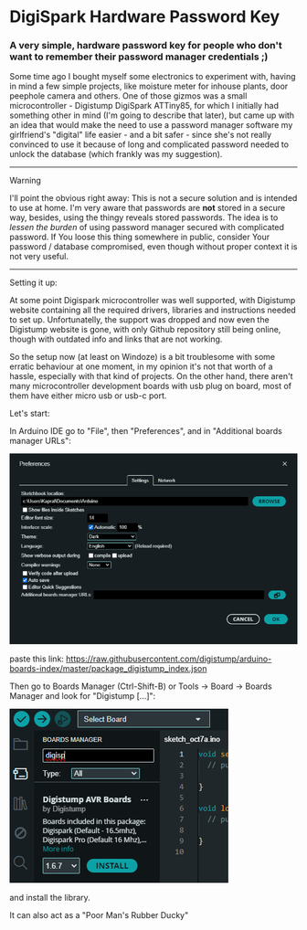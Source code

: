 # DigiSpark Hardware Password Key
### A very simple, hardware password key for people who don't want to remember their password manager credentials ;)

Some time ago I bought myself some electronics to experiment with, having in mind a few simple projects,
like moisture meter for inhouse plants, door peephole camera and others. 
One of those gizmos was a small microcontroller - Digistump DigiSpark ATTiny85, for which I initially had
something other in mind (I'm going to describe that later), but came up with an idea that would make 
the need to use a password manager software my girlfriend's "digital" life easier - and a bit safer - 
since she's not really convinced to use it because of long and complicated password needed to unlock
the database (which frankly was my suggestion).
     
---
> [!WARNING]
> I'll point the obvious right away: This is not a secure solution and is intended to use at home.
> I'm very aware that passwords are __not__ stored in a secure way, besides, using the thingy reveals stored
> passwords. 
> The idea is to *lessen the burden* of using password manager secured with complicated password.
> If You loose this thing somewhere in public, consider Your password / database compromised,
> even though without proper context it is not very useful.
---
     
     
Setting it up:

At some point Digispark microcontroller was well supported, with Digistump website containing all
the required drivers, libraries and instructions needed to set up. Unfortunatelly, the support
was dropped and now even the Digistump website is gone, with only Github repository still
being online, though with outdated info and links that are not working.

So the setup now (at least on Windoze) is a bit troublesome with some erratic behaviour at one moment,
in my opinion it's not that worth of a hassle, especially with that kind of projects.
On the other hand, there aren't many microcontroller development boards with usb plug on board, 
most of them have either micro usb or usb-c port.

Let's start:

In Arduino IDE go to "File", then "Preferences", and in "Additional boards manager URLs":

![Screenshot with Arduino IDE preferences](/screenshots/0002_digisparkkey.png)

paste this link: https://raw.githubusercontent.com/digistump/arduino-boards-index/master/package_digistump_index.json

Then go to  Boards Manager (Ctrl-Shift-B) or Tools -> Board -> Boards Manager
and look for "Digistump [...]":

![Screenshot with Boards Manager](/screenshots/0005_digisparkkey.png)

and install the library.

It can also act as a "Poor Man's Rubber Ducky"